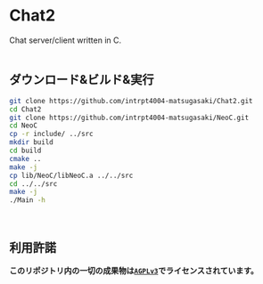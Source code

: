 # Chat2
Chat server/client written in C.
<br>
<br>

## ダウンロード&ビルド&実行
```sh
git clone https://github.com/intrpt4004-matsugasaki/Chat2.git
cd Chat2
git clone https://github.com/intrpt4004-matsugasaki/NeoC.git
cd NeoC
cp -r include/ ../src
mkdir build
cd build
cmake ..
make -j                                                                        
cp lib/NeoC/libNeoC.a ../../src
cd ../../src
make -j
./Main -h
```
<br>

## 利用許諾
**このリポジトリ内の一切の成果物は[`AGPLv3`](https://www.gnu.org/licenses/agpl-3.0.ja.html)でライセンスされています。**

